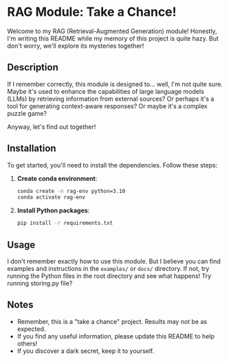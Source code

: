 # RAG Module: Take a Chance!

Welcome to my RAG (Retrieval-Augmented Generation) module! Honestly, I'm writing this README while my memory of this project is quite hazy. But don't worry, we'll explore its mysteries together!

## Description

If I remember correctly, this module is designed to... well, I'm not quite sure. Maybe it's used to enhance the capabilities of large language models (LLMs) by retrieving information from external sources? Or perhaps it's a tool for generating context-aware responses? Or maybe it's a complex puzzle game?

Anyway, let's find out together!

## Installation

To get started, you'll need to install the dependencies. Follow these steps:

1.  **Create conda environment**:

    ```bash
    conda create -n rag-env python=3.10
    conda activate rag-env
    ```

2.  **Install Python packages**:

    ```bash
    pip install -r requirements.txt
    ```

## Usage

I don't remember exactly how to use this module. But I believe you can find examples and instructions in the `examples/` or `docs/` directory. If not, try running the Python files in the root directory and see what happens!
Try running storing.py file?

## Notes

* Remember, this is a "take a chance" project. Results may not be as expected.
* If you find any useful information, please update this README to help others!
* If you discover a dark secret, keep it to yourself.
